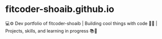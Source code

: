 # fitcoder-shoaib.github.io
💻⚙️ Dev portfolio of fitcoder-shoaib | Building cool things with code 🧠✨ | Projects, skills, and learning in progress 📚🚀
